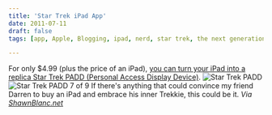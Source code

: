 ```yaml
---
title: 'Star Trek iPad App'
date: 2011-07-11
draft: false
tags: [app, Apple, Blogging, ipad, nerd, star trek, the next generation]

---
```


For only $4.99 (plus the price of an iPad), [you can turn your iPad into a replica Star Trek PADD (Personal Access Display Device)](http://click.linksynergy.com/fs-bin/stat?id=6PFrOqNV4B8&offerid=146261&type=3&subid=0&tmpid=1826&RD_PARM1=http%253A%252F%252Fitunes.apple.com%252Fca%252Fapp%252Fstar-trek-padd%252Fid446277240%253Fmt%253D8%2526uo%253D4%2526partnerId%253D30). ![](https://chrisenns.com/wp-content/uploads/2011/07/startrekpadd.png "Star Trek PADD") ![](https://chrisenns.com/wp-content/uploads/2011/07/startrekpadd7of9.png "Star Trek PADD 7 of 9") If there's anything that could convince my friend Darren to buy an iPad and embrace his inner Trekkie, this could be it. _Via [ShawnBlanc.net](http://shawnblanc.net/2011/07/star-trek-padd/)_